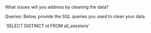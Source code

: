 What issues will you address by cleaning the data?





Queries:
Below, provide the SQL queries you used to clean your data.

`SELECT DISTINCT id FROM all_sessions'
